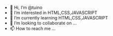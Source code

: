 - 👋 Hi, I’m @tuino
- 👀 I’m interested in HTML,CSS,JAVASCRIPT
- 🌱 I’m currently learning HTML,CSS,JAVASCRIPT
- 💞️ I’m looking to collaborate on ...
- 📫 How to reach me ...

<!---
tuino/tuino is a ✨ special ✨ repository because its `README.md` (this file) appears on your GitHub profile.
You can click the Preview link to take a look at your changes.
--->
